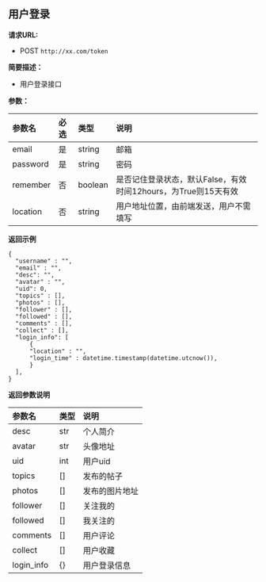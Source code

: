 ## 用户登录

**请求URL:**

 - POST `http://xx.com/token`

**简要描述：**

 - 用户登录接口

**参数：**

|参数名|	必选|	类型|	说明|
|:---|:---|:---|:---|
|email|	是|	string|	邮箱|
|password|	是|	string|	密码|
|remember|	否|	boolean|是否记住登录状态，默认False，有效时间12hours，为True则15天有效|
|location|	否|	string|	用户地址位置，由前端发送，用户不需填写|

**返回示例**
```
{
  "username" : "",
  "email" : "",
  "desc": "",
  "avatar" : "",
  "uid": 0, 
  "topics" : [],
  "photos" : [],
  "follower" : [],
  "followed" : [],
  "comments" : [],
  "collect" : [],
  "login_info": [
      {
      "location" : "",
      "login_time" : datetime.timestamp(datetime.utcnow()),
      }
  ],
}
```
**返回参数说明**

|参数名	|类型	|说明|
|:--|:---|:---|
|desc|str|个人简介|,
|avatar|str|头像地址|,
|uid|int|用户uid|
|topics|[]|发布的帖子|
|photos|[]|发布的图片地址|
|follower|[]|关注我的|
|followed|[]|我关注的|
|comments|[]|用户评论|
|collect |[]|用户收藏|
|login_info|{}|用户登录信息|